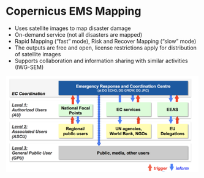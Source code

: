# Copernicus EMS Mapping


* Uses satellite images to map disaster damage
* On-demand service (not all disasters are mapped)
* Rapid Mapping (“fast” mode), Risk and Recover Mapping (“slow” mode)
* The outputs are free and open, license restrictions apply for distribution of satellite images
* Supports collaboration and information sharing with similar activities (IWG-SEM)

![mapping-flow](css/img/ems-mapping-flow.png)
